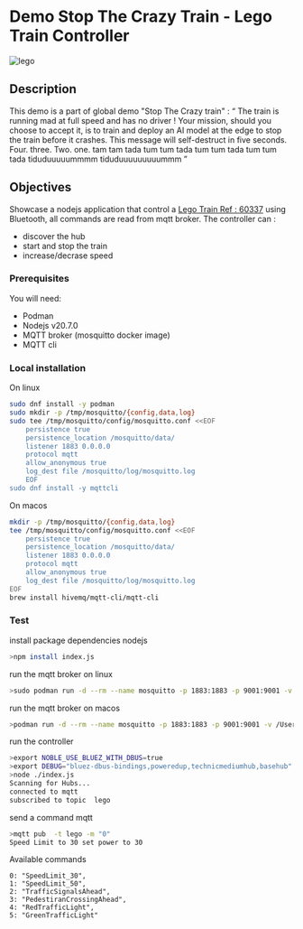 # Demo Stop The Crazy Train - Lego Train Controller 

![lego](https://www.lego.com/cdn/cs/set/assets/blt95604d8cc65e26c4/CITYtrain_Hero-XL-Desktop.png?fit=crop&format=webply&quality=80&width=1600&height=1000&dpr=1)

## Description

This demo is a part of global demo "Stop The Crazy train" :
“ The train is running mad at full speed and has no driver ! Your mission, should you choose to accept it, is to train and deploy an AI model at the edge to stop the train before it crashes. This message will self-destruct in five seconds. Four. three. Two. one.  tam tam tada tum tum tada tum tum tada tum tum tada tiduduuuuummmm tiduduuuuuuuuummm ”


## Objectives

Showcase a nodejs application that control a  [Lego Train Ref : 60337](https://www.lego.com/en-fr/themes/city/train) using Bluetooth, all commands are read from mqtt broker. 
The controller can :
- discover the hub
- start and stop the train
- increase/decrase speed


### Prerequisites
 
You will need:
  - Podman 
  - Nodejs v20.7.0
  - MQTT broker (mosquitto docker image)
  - MQTT cli


### Local installation
On linux
```sh
sudo dnf install -y podman
sudo mkdir -p /tmp/mosquitto/{config,data,log}
sudo tee /tmp/mosquitto/config/mosquitto.conf <<EOF
    persistence true
    persistence_location /mosquitto/data/
    listener 1883 0.0.0.0
    protocol mqtt
    allow_anonymous true
    log_dest file /mosquitto/log/mosquitto.log
    EOF
sudo dnf install -y mqttcli
```
On macos
```sh
mkdir -p /tmp/mosquitto/{config,data,log}
tee /tmp/mosquitto/config/mosquitto.conf <<EOF
    persistence true
    persistence_location /mosquitto/data/
    listener 1883 0.0.0.0
    protocol mqtt
    allow_anonymous true
    log_dest file /mosquitto/log/mosquitto.log
EOF
brew install hivemq/mqtt-cli/mqtt-cli
```
### Test
install package dependencies nodejs
```sh
>npm install index.js
```
run the mqtt broker on linux
```sh
>sudo podman run -d --rm --name mosquitto -p 1883:1883 -p 9001:9001 -v /tmp/mosquitto/config:/mosquitto/config:z -v /tmp/mosquitto/data:/mosquitto/data:z -v /tmp/mosquitto/log:/mosquitto/log:z docker.io/library/eclipse-mosquitto:2.0.18
```
run the mqtt broker on macos 
```sh
>podman run -d --rm --name mosquitto -p 1883:1883 -p 9001:9001 -v /Users/mouchan/projects/mosquitto/config:/mosquitto/config -v /Users/mouchan/projects/mosquitto/data:/mosquitto/data -v /Users/mouchan/projects/mosquitto/log:/mosquitto/log docker.io/library/eclipse-mosquitto:2.0.18
```
run the controller
```sh
>export NOBLE_USE_BLUEZ_WITH_DBUS=true
>export DEBUG="bluez-dbus-bindings,poweredup,technicmediumhub,basehub"
>node ./index.js                                                                                                                                                 ─╯
Scanning for Hubs...
connected to mqtt
subscribed to topic  lego
```
send a command mqtt
```sh
>mqtt pub  -t lego -m "0" 
Speed Limit to 30 set power to 30
```
Available commands 
  ```text
  0: "SpeedLimit_30",
  1: "SpeedLimit_50",
  2: "TrafficSignalsAhead",
  3: "PedestiranCrossingAhead",
  4: "RedTrafficLight",
  5: "GreenTrafficLight" 
  ```
